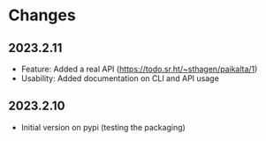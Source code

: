 # Changes

## 2023.2.11

* Feature: Added a real API (<https://todo.sr.ht/~sthagen/paikalta/1>)
* Usability: Added documentation on CLI and API usage

## 2023.2.10

* Initial version on pypi (testing the packaging)
